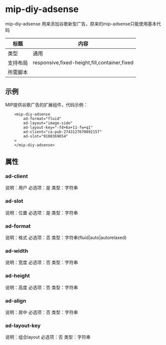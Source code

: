 # mip-diy-adsense

mip-diy-adsense 用来添加谷歌新型广告，原来的mip-adsense只能使用基本代码 

标题|内容
----|----
类型|通用
支持布局|responsive,fixed-height,fill,container,fixed
所需脚本|

## 示例

MIP提供谷歌广告的扩展组件，代码示例：

```
	<mip-diy-adsense 
        ad-format="fluid"
        ad-layout="image-side" 
        ad-layout-key="-fd+6a+11-fw+q1" 
        ad-client="ca-pub-2743127670892157" 
        ad-slot="9108369654" 
    >
	</mip-diy-adsense>
```

## 属性

### ad-client

说明：用户
必选项：是
类型：字符串

### ad-slot

说明：位置
必选项：是
类型：字符串

### ad-format

说明：格式
必选项：否
类型：字符串(fluid|auto|autorelaxed)

### ad-width

说明：宽度
必选项：否
类型：字符串

### ad-height

说明：高度
必选项：否
类型：字符串

### ad-align

说明：居中
必选项：否
类型：字符串

### ad-layout-key

说明：组合layout
必选项：否
类型：字符串